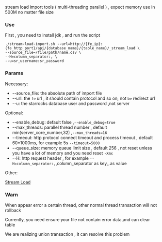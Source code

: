 stream load import tools ( multi-threading parallel ) , expect memory use in 500M no matter file size

### Use

First , you need to install jdk , and run the script

```shell
./stream-load-import.sh --url=http://{fe_ip}:{fe_http_port}/api/{database_name}/{table_name}/_stream_load \
--source_file=/file/path/name.csv \
--H=column_separator:, \
--u=sr_username:sr_password
```

### Params

Necessary:

- --source_file: the absolute path of import file
- --url: the `fe` url , it should contain protocol and so on, not `be` redirect url
- --u: the starrocks database user and password ,not server

Optional:

- --enable_debug: default false ,`--enable_debug=true`
- --max_threads: parallel thread number , default min(server_core_number,32) ,`--max_threads=16`
- --timeout: http protocol connect timeout and process timeout , default 60*1000ms, for example 5s `--timeout=5000`
- --queue_size: memory queue limit size , default 256 , not reset unless you have a lot of memory and you need reset `-Xmx`
- --H: http request header , for example `--H=column_separator:,`,column_separator as key,`,`as value

Other:

[Stream Load](../../docs/loading/StreamLoad.md)

### Warn

When appear error a certain thread, other normal thread transaction will not rollback

Currently, you need ensure your file not contain error data,and can clear table

We are realizing union transaction , it can resolve this problem
